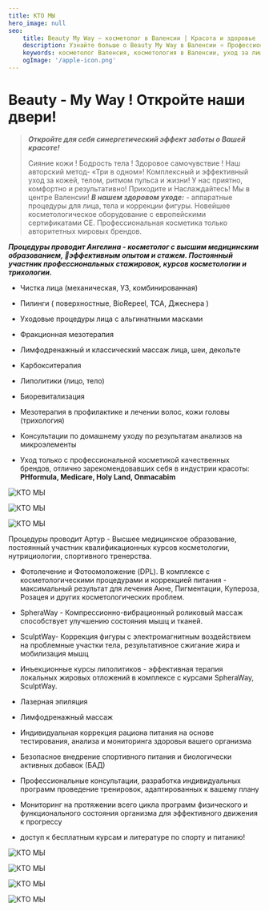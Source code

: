 ```yaml
---
title: КТО МЫ
hero_image: null
seo:
    title: Beauty My Way — косметолог в Валенсии | Красота и здоровье
    description: Узнайте больше о Beauty My Way в Валенсии ⭐ Профессиональная косметология, уход за лицом и телом, персональные планы здоровья и красоты.
    keywords: косметолог Валенсия, косметология в Валенсии, уход за лицом, профессиональная косметология, Beauty My Way
    ogImage: '/apple-icon.png'
---
```

# Beauty - My Way !  Откройте наши  двери! 

> ***Откройте для себя синергетический эффект заботы о Вашей красоте!***
>
> Сияние кожи ! Бодрость тела ! Здоровое самочувствие ! Наш авторский метод- «Три в одном»! Комплексный и эффективный уход за кожей, телом, ритмом пульса и жизни! У нас приятно, комфортно и результативно! Приходите и Наслаждайтесь! Мы в центре Валенсии! ***В нашем здоровом уходе:*** - аппаратные процедуры для лица, тела и коррекции фигуры. Новейшее косметологическое оборудование с европейскими сертификатами СЕ. Профессиональная косметика только авторитетных мировых брендов.

***Процедуры проводит Ангелина - косметолог с высшим медицинским образованием,  💉эффективным опытом и стажем. Постоянный участник профессиональных стажировок, курсов косметологии и трихологии.***

- Чистка лица (механическая, УЗ, комбинированная)

- Пилинги ( поверхностные, BioRepeel, TCA, Джеснера )

- Уходовые процедуры лица с альгинатными масками 

- Фракционная мезотерапия

- Лимфодренажный и классический массаж лица, шеи, декольте

- Карбокситерапия

- Липолитики (лицо, тело)

- Биоревитализация

- Мезотерапия в профилактике и лечении волос, кожи головы (трихология)

- Консультации по домашнему уходу по результатам анализов на микроэлементы

- Уход только  с профессиональной косметикой  качественных брендов, отлично зарекомендовавших себя в индустрии красоты: **PHformula, Medicare, Holy Land, Onmacabim**

![КТО МЫ](/images/posts/about-1.jpeg "КТО МЫ")

![КТО МЫ](/images/posts/about-2.JPG "КТО МЫ")

![КТО МЫ](/images/posts/about-3.jpeg "КТО МЫ")

Процедуры проводит Артур -  Высшее  медицинское образование, постоянный участник  квалификационных курсов косметологии, нутрициологии, спортивного тренерства.

- Фотолечение и Фотоомоложение (DPL). В комплексе с косметологическими процедурами и коррекцией питания - максимальный результат для лечения Акне, Пигментации, Купероза, Розацея и других косметологических проблем.

- SpheraWay - Компрессионно-вибрационный роликовый массаж способствует  улучшению состояния мышц и тканей. 
- SculptWay- Коррекция фигуры с электромагнитным воздействием на проблемные участки тела, результативное сжигание жира и мобилизация  мышц 
- Инъекционные  курсы липолитиков - эффективная терапия  локальных жировых отложений  в комплексе с курсами SpheraWay, SculptWay. 
- Лазерная эпиляция
- Лимфодренажный массаж
- Индивидуальная коррекция рациона питания на основе тестирования, анализа и мониторинга  здоровья вашего организма
- Безопасное внедрение спортивного питания и биологически активных добавок (БАД)
- Профессиональные консультации, разработка  индивидуальных программ проведение тренировок, адаптированных к вашему плану
- Мониторинг на протяжении  всего цикла программ физического  и функционального состояния организма  для  эффективного  движения к прогрессу
- доступ к бесплатным курсам и литературе по спорту и питанию!

![КТО МЫ](/images/posts/about-4.jpeg "КТО МЫ")

![КТО МЫ](/images/posts/about-5.JPG "КТО МЫ")

![КТО МЫ](/images/posts/about-6.jpeg "КТО МЫ")

![КТО МЫ](/images/posts/about-7.JPG "КТО МЫ")



